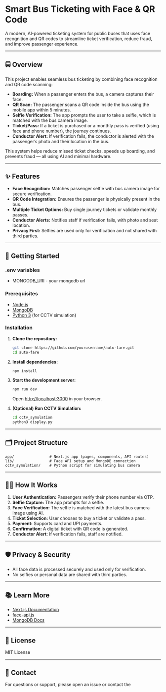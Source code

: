 # Smart Bus Ticketing with Face & QR Code

A modern, AI-powered ticketing system for public buses that uses face recognition and QR codes to streamline ticket verification, reduce fraud, and improve passenger experience.

---

## 🚍 Overview

This project enables seamless bus ticketing by combining face recognition and QR code scanning:

- **Boarding:** When a passenger enters the bus, a camera captures their face.
- **QR Scan:** The passenger scans a QR code inside the bus using the mobile app within 5 minutes.
- **Selfie Verification:** The app prompts the user to take a selfie, which is matched with the bus camera image.
- **Ticket/Pass:** If a ticket is purchased or a monthly pass is verified (using face and phone number), the journey continues.
- **Conductor Alert:** If verification fails, the conductor is alerted with the passenger’s photo and their location in the bus.

This system helps reduce missed ticket checks, speeds up boarding, and prevents fraud — all using AI and minimal hardware.

---

## ✨ Features

- **Face Recognition:** Matches passenger selfie with bus camera image for secure verification.
- **QR Code Integration:** Ensures the passenger is physically present in the bus.
- **Multiple Ticket Options:** Buy single journey tickets or validate monthly passes.
- **Conductor Alerts:** Notifies staff if verification fails, with photo and seat location.
- **Privacy First:** Selfies are used only for verification and not shared with third parties.

---

## 🚀 Getting Started

### .env variables

- MONGODB_URI - your mongodb url

### Prerequisites

- [Node.js](https://nodejs.org/)
- [MongoDB](https://www.mongodb.com/)
- [Python 3](https://www.python.org/) (for CCTV simulation)

### Installation

1. **Clone the repository:**
   ```bash
   git clone https://github.com/yourusername/auto-fare.git
   cd auto-fare
   ```

2. **Install dependencies:**
   ```bash
   npm install
   ```

3. **Start the development server:**
   ```bash
   npm run dev
   ```
   Open [http://localhost:3000](http://localhost:3000) in your browser.

4. **(Optional) Run CCTV Simulation:**
   ```bash
   cd cctv_symulation
   python3 display.py
   ```

---

## 🗂️ Project Structure

```
app/                # Next.js app (pages, components, API routes)
lib/                # Face API setup and MongoDB connection
cctv_symulation/    # Python script for simulating bus camera
```

---

## 🧑‍💻 How It Works

1. **User Authentication:** Passengers verify their phone number via OTP.
2. **Selfie Capture:** The app prompts for a selfie.
3. **Face Verification:** The selfie is matched with the latest bus camera image using AI.
4. **Ticket Selection:** User chooses to buy a ticket or validate a pass.
5. **Payment:** Supports card and UPI payments.
6. **Confirmation:** A digital ticket with QR code is generated.
7. **Conductor Alert:** If verification fails, staff are notified.

---

## 🛡️ Privacy & Security

- All face data is processed securely and used only for verification.
- No selfies or personal data are shared with third parties.

---

## 📚 Learn More

- [Next.js Documentation](https://nextjs.org/docs)
- [face-api.js](https://github.com/justadudewhohacks/face-api.js/)
- [MongoDB Docs](https://docs.mongodb.com/)

---

## 📝 License

MIT License

---


## 📧 Contact

For questions or support, please open an issue or contact the